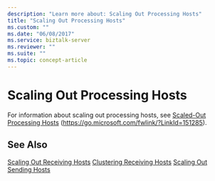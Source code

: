 ```yaml
---
description: "Learn more about: Scaling Out Processing Hosts"
title: "Scaling Out Processing Hosts"
ms.custom: ""
ms.date: "06/08/2017"
ms.service: biztalk-server
ms.reviewer: ""
ms.suite: ""
ms.topic: concept-article
---
```

# Scaling Out Processing Hosts
For information about scaling out processing hosts, see [Scaled-Out Processing Hosts](../core/scaled-out-processing-hosts.md) (https://go.microsoft.com/fwlink/?LinkId=151285).

## See Also
 [Scaling Out Receiving Hosts](../technical-guides/scaling-out-receiving-hosts.md)
 [Clustering Receiving Hosts](../technical-guides/clustering-receiving-hosts.md)
 [Scaling Out Sending Hosts](../technical-guides/scaling-out-sending-hosts.md)
